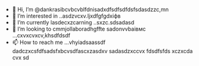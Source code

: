 - 👋 Hi, I’m @dankrasibcvbcvblfdnisadxdfsdfsdfdsfsdasdzzc,mn
- 👀 I’m interested in ..asdzvcxv.ljxdfgfgdxіфв
- 🌱 I’m currently lasdecxzcarning ..sxzc.sdsadasd
- 💞️ I’m looking to cmmjollaboradhgffte sadonvvbаівмс ...cxvxcvxcv,khsdfdsdf
- 📫 How to reach me ...vhyiadsaassdf
dadczxcsfdfsadsfxbcvsdfascxzasdxv
sadasdzxccvx
fdsdfsfds
xczxcda
cvx
sd
